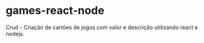 # games-react-node
Crud - Criação de cartões de jogos com valor e descrição utilizando react e nodejs.
